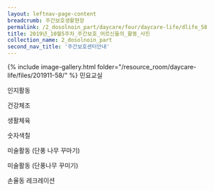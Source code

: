 ```yaml
--- 
layout: leftnav-page-content 
breadcrumb: 주간보호생활현장 
permalink: /2_dosolnoin_part/daycare/four/daycare-life/dlife_58
title: 2019년_10월5주차_주간보호_어르신들의_활동_사진
collection_name: 2_dosolnoin_part
second_nav_title: '주간보호센터안내' 
---
```

{% include image-gallery.html folder="/resource_room/daycare-life/files/201911-58/" %}
민요교실

인지활동

건강체조

생활체육

숫자색칠

미술활동 (단풍 나무 꾸마기)

미술활동 (단풍나무 꾸미기)

손율동 레크레이션